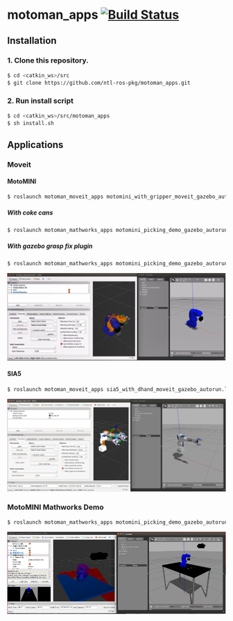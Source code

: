 # motoman_apps [![Build Status](https://travis-ci.org/ntl-ros-pkg/motoman_apps.svg?branch=master)](https://travis-ci.org/ntl-ros-pkg/motoman_apps)

## Installation
### 1. Clone this repository.
```bash
$ cd <catkin_ws>/src
$ git clone https://github.com/ntl-ros-pkg/motoman_apps.git
```

### 2. Run install script
```bash
$ cd <catkin_ws>/src/motoman_apps
$ sh install.sh
```

## Applications
### Moveit
#### MotoMINI
```bash
$ roslaunch motoman_moveit_apps motomini_with_gripper_moveit_gazebo_autorun.launch
```
##### With coke cans
```bash
$ roslaunch motoman_mathworks_apps motomini_picking_demo_gazebo_autorun.launch world:=motomini_with_table_coke
```

##### With gazebo grasp fix plugin
```bash
$ roslaunch motoman_mathworks_apps motomini_picking_demo_gazebo_autorun.launch load_grasp_fix:=true
```

[![motomini_gripper_gazebo_moveit](.images/motomini_gripper_gazebo_moveit.jpg)](https://youtu.be/l5X38tWWEHU)

#### SIA5
```bash
$ roslaunch motoman_moveit_apps sia5_with_dhand_moveit_gazebo_autorun.launch
```
![sia5_dhand_gazebo_moveit](.images/sia5_dhand_gazebo_moveit.png)

### MotoMINI Mathworks Demo
```bash
$ roslaunch motoman_mathworks_apps motomini_picking_demo_gazebo_autorun.launch
```

![motomini_mathworks_demo](.images/motomini_gazebo_mathworks.png)
